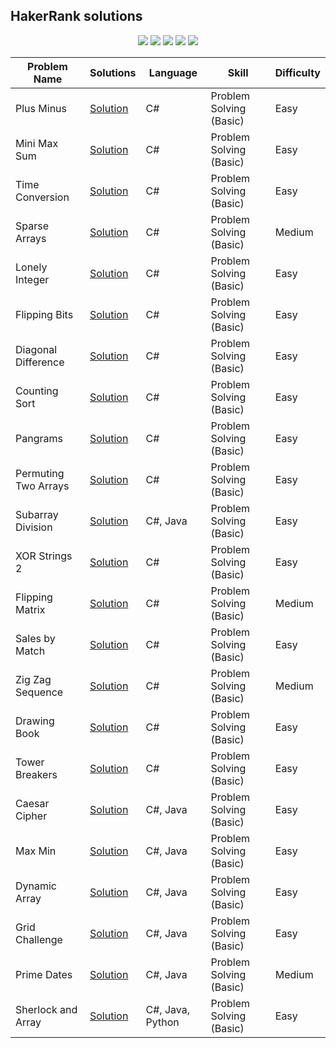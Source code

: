 ## HakerRank solutions  
<p align="center">
  <img src="https://img.shields.io/github/last-commit/bartoszclapinski/HackerRank-Solutions?style=flat-square">
  <img src="https://img.shields.io/github/commit-activity/w/bartoszclapinski/HackerRank-Solutions?color=green&style=flat-square">
  <img src="https://img.shields.io/badge/Problems%20Solved-23-blueviolet?style=flat-square">
  <img src="https://img.shields.io/github/languages/count/bartoszclapinski/HackerRank-Solutions?color=orange&style=flat-square">
  <img src="https://img.shields.io/github/languages/top/bartoszclapinski/HackerRank-Solutions?style=flat-square">  
</p>

| Problem Name | Solutions | Language | Skill | Difficulty |
| ------- | ------- | ------- | ------- | ------- |
| Plus Minus | [Solution](https://github.com/bartoszclapinski/ChallengesSolutions/tree/master/HackerRank/PlusMinus) | C# | Problem Solving (Basic) | Easy |
| Mini Max Sum | [Solution](https://github.com/bartoszclapinski/ChallengesSolutions/tree/master/HackerRank/MiniMaxSum) | C# | Problem Solving (Basic) |  Easy |
| Time Conversion | [Solution](https://github.com/bartoszclapinski/ChallengesSolutions/tree/master/HackerRank/TimeConversion) | C# | Problem Solving (Basic) | Easy |
| Sparse Arrays | [Solution](https://github.com/bartoszclapinski/ChallengesSolutions/tree/master/HackerRank/SparseArrays) | C# | Problem Solving (Basic) | Medium |
| Lonely Integer | [Solution](https://github.com/bartoszclapinski/ChallengesSolutions/tree/master/HackerRank/LonelyInteger) | C# | Problem Solving (Basic) | Easy |
| Flipping Bits | [Solution](https://github.com/bartoszclapinski/ChallengesSolutions/tree/master/HackerRank/FlippingBits) | C# | Problem Solving (Basic) | Easy |
| Diagonal Difference | [Solution](https://github.com/bartoszclapinski/ChallengesSolutions/tree/master/HackerRank/DiagonalDifference) | C# | Problem Solving (Basic) | Easy |
| Counting Sort | [Solution](https://github.com/bartoszclapinski/ChallengesSolutions/tree/master/HackerRank/CountingSort) | C# | Problem Solving (Basic) | Easy |
| Pangrams | [Solution](https://github.com/bartoszclapinski/ChallengesSolutions/tree/master/HackerRank/Pangrams) | C# | Problem Solving (Basic) | Easy |
| Permuting Two Arrays | [Solution](https://github.com/bartoszclapinski/ChallengesSolutions/tree/master/HackerRank/PermutingTwoArrays) | C# | Problem Solving (Basic) | Easy |
| Subarray Division | [Solution](https://github.com/bartoszclapinski/ChallengesSolutions/tree/master/HackerRank/SubarrayDivision) | C#, Java | Problem Solving (Basic) | Easy |
| XOR Strings 2 | [Solution](https://github.com/bartoszclapinski/ChallengesSolutions/tree/master/HackerRank/XorStrings2) | C# | Problem Solving (Basic) | Easy |
| Flipping Matrix | [Solution](https://github.com/bartoszclapinski/HackerRank-Solutions/tree/master/HackerRank/FlippingMatrix) | C# | Problem Solving (Basic) | Medium |
| Sales by Match | [Solution](https://github.com/bartoszclapinski/HackerRank-Solutions/tree/master/HackerRank/SalesByMatch) | C# | Problem Solving (Basic) | Easy |
| Zig Zag Sequence | [Solution](https://github.com/bartoszclapinski/HackerRank-Solutions/tree/master/HackerRank/ZigZagSequence) | C# | Problem Solving (Basic) | Medium |
| Drawing Book | [Solution](https://github.com/bartoszclapinski/HackerRank-Solutions/tree/master/HackerRank/DrawingBook) | C# | Problem Solving (Basic) | Easy |
| Tower Breakers | [Solution](https://github.com/bartoszclapinski/HackerRank-Solutions/tree/master/HackerRank/TowerBreakers) | C# | Problem Solving (Basic) | Easy |
| Caesar Cipher | [Solution](https://github.com/bartoszclapinski/HackerRank-Solutions/tree/master/HackerRank/CaesarCipher) | C#, Java | Problem Solving (Basic) | Easy |
| Max Min | [Solution](https://github.com/bartoszclapinski/HackerRank-Solutions/tree/master/HackerRank/MaxMin) | C#, Java | Problem Solving (Basic) | Easy |
| Dynamic Array | [Solution](https://github.com/bartoszclapinski/HackerRank-Solutions/tree/master/HackerRank/DynamicArray) | C#, Java | Problem Solving (Basic) | Easy |
| Grid Challenge | [Solution](https://github.com/bartoszclapinski/HackerRank-Solutions/tree/master/HackerRank/GridChallenge) | C#, Java | Problem Solving (Basic) | Easy |
| Prime Dates | [Solution](https://github.com/bartoszclapinski/HackerRank-Solutions/tree/master/HackerRank/PrimeDates) | C#, Java | Problem Solving (Basic) | Medium |
| Sherlock and Array | [Solution](https://github.com/bartoszclapinski/HackerRank-Solutions/tree/master/HackerRank/SherlockAndArray) | C#, Java, Python | Problem Solving (Basic) | Easy |